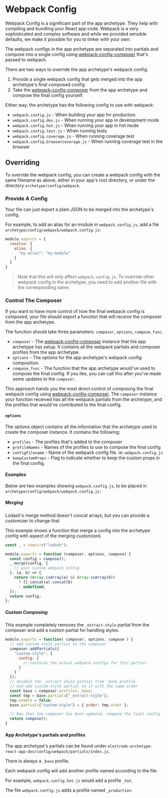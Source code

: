 # Webpack Config

Webpack Config is a significant part of the app archetype.  They help with compiling and bundling your React app code.  Webpack is a very sophisticated and complex software and while we provided sensible defaults, we make it possible for you to tinker with your own.

The webpack configs in the app archetype are separated into partials and compose into a single config using [webpack-config-composer] that's passed to webpack.

There are two ways to override the app archetype's webpack config.

1.  Provide a single webpack config that gets merged into the app archetype's final composed config
2.  Take the [webpack-config-composer] from the app archetype and compose the final config yourself.

Either way, the archetype has the following config to use with webpack:

-   `webpack.config.js` - When building your app for production
-   `webpack.config.dev.js` - When running your app in development mode
-   `webpack.config.hot.js` - When running your app in hot mode
-   `webpack.config.test.js` - When running tests
-   `webpack.config.coverage.js` - When running coverage test
-   `webpack.config.browsercoverage.js` - When running coverage test in the browser

## Overriding

To override the webpack config, you can create a webpack config with the same filename as above, either in your app's root directory, or under the directory `archetype/config/webpack`.

### Provide A Config

Your file can just export a plain JSON to be merged into the archetype's config.

For example, to add an alias for an module in `webpack.config.js`, add a file `archetype/config/webpack/webpack.config.js`:

```js
module.exports = {
  resolve: {
    alias: {
      "my-alias": "my-module"
    }
  }
}
```

> Note that this will only affect `webpack.config.js`.  To override other webpack config in the archetype, you need to add another file with the corresponding name.

### Control The Composer

If you want to have more control of how the final webpack config is composed, your file should export a function that will receive the composer from the app archetype.

The function should take three parameters: `composer`, `options`, `compose_func`.

-   `composer` - The [webpack-config-composer] instance that the app archetype has setup.  It contains all the webpack partials and composer profiles from the app archetype.
-   `options` - The options for the app archetype's webpack config composition.
-   `compose_func` - The function that the app archetype would've used to compose the final config.  If you like, you can call this after you've made some updates to the `composer`.

This approach hands you the most direct control of composing the final webpack config using [webpack-config-composer].  The `composer` instance your function received has all the webpack partials from the archetype, and the profiles that would've contributed to the final config.

#### `options`

The options object contains all the information that the archetype used to create the composer instance.  It contains the following:

-   `profiles` - The profiles that's added to the composer
-   `profileNames` - Names of the profiles to use to compose the final config
-   `configFilename` - Name of the webpack config file.  ie: `webpack.config.js`
-   `keepCustomProps` - Flag to indicate whether to keep the custom props in the final config.

#### Examples

Below are two examples showing `webpack.config.js`, to be placed in `archetype/config/webpack/webpack.config.js`:

##### Merging

Lodash's merge method doesn't concat arrays, but you can provide a customizer to change that.  

This example shows a function that merge a config into the archetype config with aspect of the merging customized.

```js
const _ = require("lodash");

module.exports = function (composer, options, compose) {
  const config = compose();
  _.merge(config, {
    // your custom webpack config
  }, (a, b) => {
    return (Array.isArray(a) && Array.isArray(b))
      ? [].concat(a).concat(b)
      : undefined;
  });
  return config;
};
```

##### Custom Composing

This example completely removes the `_extract-style` partial from the composer and add a custom partial for handling styles.

```js
module.exports = function( composer, options, compose ) {
  // add custom-style partial to the composer
  composer.addPartials({
    "custom-style": {
      config: {
        // contains the actual webpack configs for this partial
      }
    }
  });
  // disable the _extract-style partial from _base profile
  // and add custom-style partial to it with the same order
  const base = composer.profiles._base;
  const tmp = base.partials["_extract-style"];
  tmp.enable = false;
  base.partials["custom-style"] = { order: tmp.order };

  // Now that the composer has been updated, compose the final config
  return compose();
}
```

#### App Archetype's partials and profiles

The app archetype's partials can be found under `electrode-archetype-react-app-dev/config/webpack/partials/index.js`.

There is always a `_base` profile.

Each webpack config will add another profile named according to the file.

For example, `webpack.config.hot.js` would add a profile `_hot`.

The file `webpack.config.js` adds a profile named `_production`.

[webpack-config-composer]: https://www.npmjs.com/package/webpack-config-composer
